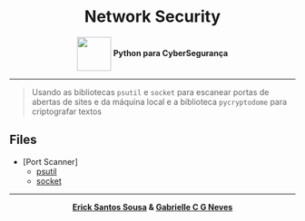 <div align=center>
    <h1>Network Security</h1>
</div>

<div align=center>
    <img align=center src="https://assespropr.org.br/wp-content/uploads/2022/05/Senai.png" width=60> <b>Python para CyberSegurança</b>
</div>


---

> Usando as bibliotecas `psutil` e `socket` para escanear portas de abertas de sites e da máquina local e a biblioteca `pycryptodome` para criptografar textos


## Files
- [Port Scanner]
    - [psutil](PortScanner/psutil.py)
    - [socket](PortScanner/socket.py)
---

<div align='center'>
    <strong>
        <a href='https://github.com/ericksantos12'>Erick Santos Sousa</a> &
        <a href='https://github.com/GabrielleCGNeves'>Gabrielle C G Neves</a>
    </strong>
</div>